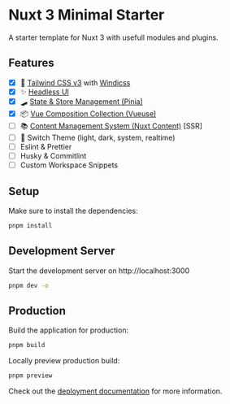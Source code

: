 
# Nuxt 3 Minimal Starter

A starter template for Nuxt 3 with usefull modules and plugins.

## Features
- [x] 💨 [Tailwind CSS v3](https://tailwindcss.com/) with [Windicss](https://windicss.org/)
- [x] ✨ [Headless UI](https://headlessui.dev/)
- [x] 🛹 [State & Store Management (Pinia)](https://pinia.vuejs.org/)
- [x] 📦 [Vue Composition Collection (Vueuse)](https://vueuse.org/)
- [ ] 📚 [Content Management System (Nuxt Content)](https://content.nuxtjs.org/) [SSR]
- [ ] 🌙 Switch Theme (light, dark, system, realtime)
- [ ] Eslint & Prettier
- [ ] Husky & Commitlint
- [ ] Custom Workspace Snippets

## Setup

Make sure to install the dependencies:

```bash
pnpm install
```

## Development Server

Start the development server on http://localhost:3000

```bash
pnpm dev -o
```

## Production

Build the application for production:

```bash
pnpm build
```

Locally preview production build:

```bash
pnpm preview
```

Check out the [deployment documentation](https://nuxt.com/docs/getting-started/deployment) for more information.
